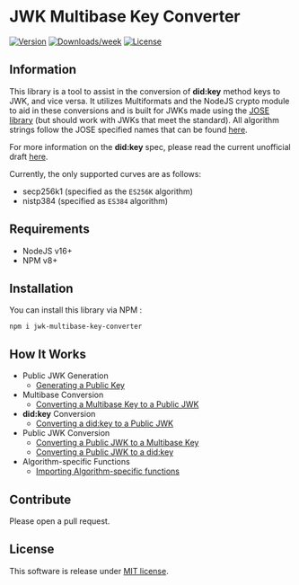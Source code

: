 JWK Multibase Key Converter
=================

[![Version](https://img.shields.io/npm/v/jwk-multibase-key-converter.svg)](https://npmjs.org/package/jwk-multibase-key-converter)
[![Downloads/week](https://img.shields.io/npm/dw/jwk-multibase-key-converter.svg)](https://npmjs.org/package/jwk-multibase-key-converter)
[![License](https://img.shields.io/npm/l/jwk-multibase-key-converter.svg)](https://github.com/public-square/jwk-multibase-key-converter-js/blob/main/package.json)

## Information

This library is a tool to assist in the conversion of **did:key** method keys to JWK, and vice versa. It utilizes Multiformats and the NodeJS crypto module to aid in these conversions and is built for JWKs made using the [JOSE library](https://github.com/panva/jose) (but should work with JWKs that meet the standard). All algorithm strings follow the JOSE specified names that can be found [here](https://github.com/panva/jose/blob/main/src/runtime/node/generate.ts#L42).

For more information on the **did:key** spec, please read the current unofficial draft [here](https://w3c-ccg.github.io/did-method-key/).

Currently, the only supported curves are as follows:

 - secp256k1 (specified as the `ES256K` algorithm)
 - nistp384 (specified as `ES384` algorithm)

## Requirements
- NodeJS v16+
- NPM v8+

## Installation

You can install this library via NPM :

`npm i jwk-multibase-key-converter`


## How It Works
- Public JWK Generation
  - [Generating a Public Key](docs/examples/jwk_generation.md)
- Multibase Conversion
  - [Converting a Multibase Key to a Public JWK](docs/examples/multibase_conversion.md)
- **did:key** Conversion
  - [Converting a did:key to a Public JWK](docs/examples/didkey_conversion.md)
- Public JWK Conversion
  - [Converting a Public JWK to a Multibase Key](docs/examples/jwk_to_mbase.md)
  - [Converting a Public JWK to a did:key](docs/examples/jwk_to_didkey.md)
- Algorithm-specific Functions
  - [Importing Algorithm-specific functions](docs/examples/algo_specific_functions.md)

## Contribute

Please open a pull request.

## License

This software is release under [MIT license](LICENSE).
